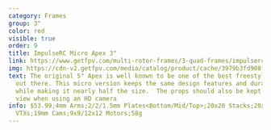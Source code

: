 ```yaml
---
category: Frames
group: 3"
color: red
visible: true
order: 9
title: ImpulseRC Micro Apex 3"
link: https://www.getfpv.com/multi-rotor-frames/3-quad-frames/impulserc-micro-apex-3-frame-kit.html
img: https://cdn-v2.getfpv.com/media/catalog/product/cache/3979b3fd908fbb12b31974edb6316b2e/s/s/sssssssmapx3-1_2000x.jpg
text: The original 5" Apex is well known to be one of the best freestyle frames
  out there. This micro version keeps the same design features and durability
  while making it nearly half the size.  The props should also be kept out of
  view when using an HD camera
info: $53.99;4mm Arms;2/2/1.5mm Plates<Bottom/Mid/Top>;20x20 Stacks;20x20
  VTXs;19mm Cams;9x9/12x12 Motors;58g
---
```

